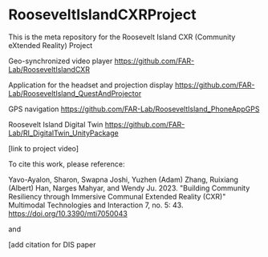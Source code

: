 # RooseveltIslandCXRProject

This is the meta repository for the Roosevelt Island CXR (Community eXtended Reality) Project


Geo-synchronized video player https://github.com/FAR-Lab/RooseveltIslandCXR  

Application for the headset and projection display https://github.com/FAR-Lab/RooseveltIsland_QuestAndProjector

GPS navigation https://github.com/FAR-Lab/RooseveltIsland_PhoneAppGPS

Roosevelt Island Digital Twin https://github.com/FAR-Lab/RI_DigitalTwin_UnityPackage


[link to project video]

To cite this work, please reference:

Yavo-Ayalon, Sharon, Swapna Joshi, Yuzhen (Adam) Zhang, Ruixiang (Albert) Han, Narges Mahyar, and Wendy Ju. 2023. "Building Community Resiliency through Immersive Communal Extended Reality (CXR)" Multimodal Technologies and Interaction 7, no. 5: 43. https://doi.org/10.3390/mti7050043

and 

[add citation for DIS paper
